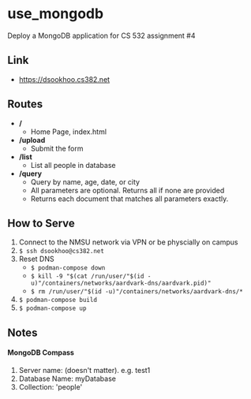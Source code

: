# use_mongodb
Deploy a MongoDB application for CS 532 assignment #4

## Link
- https://dsookhoo.cs382.net

## Routes
- **/**
  - Home Page, index.html
- **/upload**
  - Submit the form
- **/list**
  - List all people in database
- **/query**
  - Query by name, age, date, or city
  - All parameters are optional. Returns all if none are provided
  - Returns each document that matches all parameters exactly.

## How to Serve
1. Connect to the NMSU network via VPN or be physcially on campus
2. `$ ssh dsookhoo@cs382.net`
3. Reset DNS
    - `$ podman-compose down`
    - `$ kill -9 "$(cat /run/user/"$(id -u)"/containers/networks/aardvark-dns/aardvark.pid)"`
    - `$ rm /run/user/"$(id -u)"/containers/networks/aardvark-dns/*`
4. `$ podman-compose build`
5. `$ podman-compose up`

## Notes
#### MongoDB Compass
1. Server name: (doesn't matter). e.g. test1
2. Database Name: myDatabase
3. Collection: 'people'
